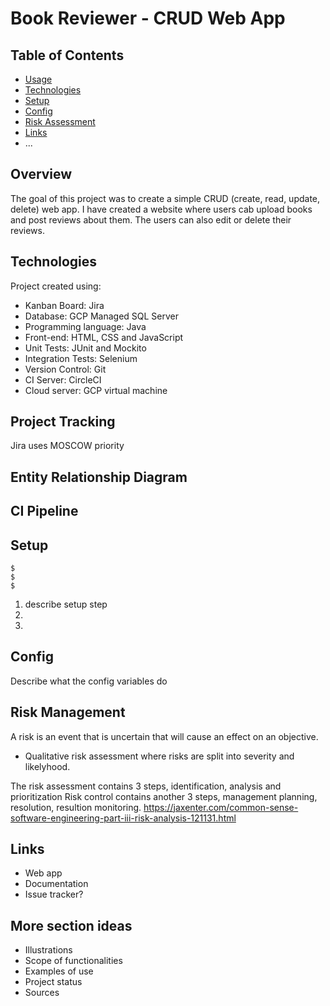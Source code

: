 # Book Reviewer - CRUD Web App
## Table of Contents
* [Usage](#usage)
* [Technologies](#technologies)
* [Setup](#setup)
* [Config](#config)
* [Risk Assessment](#risk_assessment)
* [Links](#links)
* ...

## Overview
The goal of this project was to create a simple CRUD (create, read, update, delete) web app. I have created a  website where users cab upload books and post reviews about them. The users can also edit or delete their reviews.

## Technologies
Project created using:
* Kanban Board: Jira
* Database: GCP Managed SQL Server
* Programming language: Java
* Front-end: HTML, CSS and JavaScript
* Unit Tests: JUnit and Mockito
* Integration Tests: Selenium
* Version Control: Git
* CI Server: CircleCI
* Cloud server: GCP virtual machine

## Project Tracking
Jira uses MOSCOW priority

## Entity Relationship Diagram


## CI Pipeline



## Setup
```
$
$
$
```
1. describe setup step
2.
3.

## Config
Describe what the config variables do

## Risk Management
A risk is an event that is uncertain that will cause an effect on an objective.
* Qualitative risk assessment where risks are split into severity and likelyhood.

The risk assessment contains 3 steps, identification, analysis and prioritization
Risk control contains another 3 steps, management planning, resolution, resultion monitoring.
https://jaxenter.com/common-sense-software-engineering-part-iii-risk-analysis-121131.html

## Links

* Web app
* Documentation
* Issue tracker?



## More section ideas
* Illustrations
* Scope of functionalities 
* Examples of use
* Project status 
* Sources
